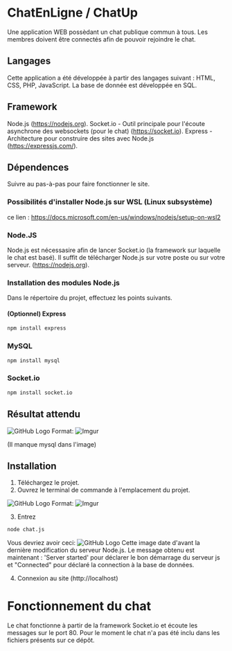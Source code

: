 # ChatEnLigne / ChatUp
Une application WEB possèdant un chat publique commun à tous. Les membres doivent être connectés afin de pouvoir rejoindre le chat.

## Langages 
Cette application a été développée à partir des langages suivant : HTML, CSS, PHP, JavaScript.
La base de donnée est développée en SQL.

## Framework
Node.js (https://nodejs.org).
Socket.io - Outil principale pour l'écoute asynchrone des websockets (pour le chat) (https://socket.io).
Express - Architecture pour construire des sites avec Node.js (https://expressjs.com/).

## Dépendences
Suivre au pas-à-pas pour faire fonctionner le site. 
### Possibilités d'installer Node.js sur WSL (Linux subsystème)
ce lien : https://docs.microsoft.com/en-us/windows/nodejs/setup-on-wsl2

### Node.JS
Node.js est nécessasire afin de lancer Socket.io (la framework sur laquelle le chat est basé).
Il suffit de télécharger Node.js sur votre poste ou sur votre serveur. (https://nodejs.org).

### Installation des modules Node.js 
Dans le répertoire du projet, effectuez les points suivants.

#### (Optionnel) Express
```sh
npm install express
```

### MySQL
```sh
npm install mysql
```

### Socket.io
```sh
npm install socket.io
```
## Résultat attendu 

![GitHub Logo](https://i.imgur.com/Ck6KkSt.png)
Format: ![Imgur](url)

(Il manque mysql dans l'image)

## Installation

1. Téléchargez le projet.
2. Ouvrez le terminal de commande à l'emplacement du projet. 

![GitHub Logo](https://i.imgur.com/8MAdNJC.png)
Format: ![Imgur](url)

3. Entrez 

```sh
node chat.js
```
Vous devriez avoir ceci:
![GitHub Logo](https://i.imgur.com/L7ZBYq3.png)
Cette image date d'avant la dernière modification du serveur Node.js. Le message obtenu est maintenant : 'Server started' pour déclarer le bon démarrage du serveur js et "Connected" pour déclaré la connection à la base de données.


4. Connexion au site (http://localhost)

# Fonctionnement du chat
Le chat fonctionne à partir de la framework Socket.io et écoute les messages sur le port 80.
Pour le moment le chat n'a pas été inclu dans les fichiers présents sur ce dépôt.
